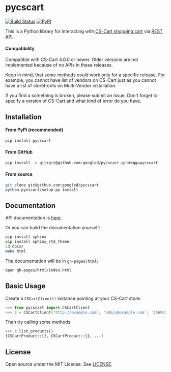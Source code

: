 # pycscart

[![Build Status](https://travis-ci.org/gongled/pycscart.svg?branch=master)](https://travis-ci.org/gongled/pycscart)
[![PyPI](https://img.shields.io/pypi/v/pycscart.svg)]()

This is a Python library for interacting with [CS-Cart shopping cart](https://www.cs-cart.com) via [REST API](http://docs.cs-cart.com/4.3.x/developer_guide/api).

#### Compatibility

Compatible with CS-Cart 4.0.0 or newer. Older versions are not implemented because of no APIs in these releases.

Keep in mind, that some methods could work only for a specific release. For example, you cannot have list of vendors on CS-Cart just as you cannot have a list of storefronts on Multi-Vendor installation.

If you find a something is broken, please submit an issue. Don't forget to
specify a version of CS-Cart and what kind of error do you have.

## Installation

#### From PyPi (recommended)
```bash
pip install pycscart
```

#### From GitHub
```bash
pip install -e git+git@github.com:gongled/pycscart.git#egg=pycscart
```

#### From source
```bash
git clone git@github.com:gongled/pycscart
python pycscart/setup.py install
```

## Documentation

API documentation is [here](https://gongled.github.io/pycscart).

Or you can build the documentation yourself:
```bash
pip install sphinx
pip install sphinx_rtd_theme
cd docs/
make html
```

The documentation will be in `gh-pages/html`:
```bash
open gh-pages/html/index.html
```

## Basic Usage

Create a `CSCartClient()` instance pointing at your CS-Cart store:
```python
>>> from pycscart import CSCartClient
>>> c = CSCartClient('http://example.com', 'admin@example.com', '2560VIl10GKpc3Hc7CNjB96U4HIW6299')
```

Then try calling some methods:
```python
>>> c.list_products()
[CSCartProduct::{}, CSCartProduct::{}, ...]
```

## License

Open source under the MIT License. See [LICENSE](LICENSE).
